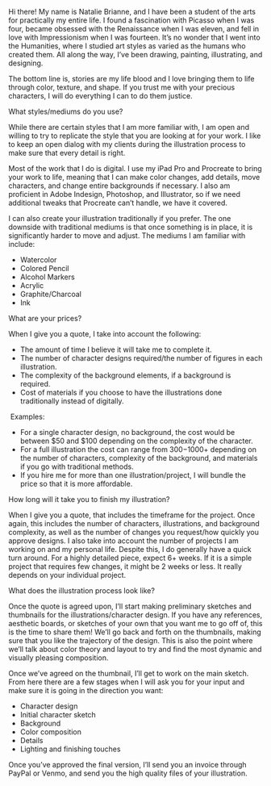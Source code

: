 Hi there! My name is Natalie Brianne, and I have been a student of the arts for practically my entire life. I found a fascination with Picasso when I was four, became obsessed with the Renaissance when I was eleven, and fell in love with Impressionism when I was fourteen. It’s no wonder that I went into the Humanities, where I studied art styles as varied as the humans who created them. All along the way, I’ve been drawing, painting, illustrating, and designing. 



The bottom line is, stories are my life blood and I love bringing them to life through color, texture, and shape. If you trust me with your precious characters, I will do everything I can to do them justice. 



What styles/mediums do you use?



While there are certain styles that I am more familiar with, I am open and willing to try to replicate the style that you are looking at for your work. I like to keep an open dialog with my clients during the illustration process to make sure that every detail is right.



Most of the work that I do is digital. I use my iPad Pro and Procreate to bring your work to life, meaning that I can make color changes, add details, move characters, and change entire backgrounds if necessary. I also am proficient in Adobe Indesign, Photoshop, and Illustrator, so if we need additional tweaks that Procreate can’t handle, we have it covered. 



I can also create your illustration traditionally if you prefer. The one downside with traditional mediums is that once something is in place, it is significantly harder to move and adjust. The mediums I am familiar with include:



* Watercolor
* Colored Pencil
* Alcohol Markers
* Acrylic
* Graphite/Charcoal
* Ink



What are your prices?



When I give you a quote, I take into account the following:



* The amount of time I believe it will take me to complete it.
* The number of character designs required/the number of figures in each illustration.
* The complexity of the background elements, if a background is required.
* Cost of materials if you choose to have the illustrations done traditionally instead of digitally.



 Examples:



* For a single character design, no background, the cost would be between $50 and $100 depending on the complexity of the character.
* For a full illustration the cost can range from $300-$1000+ depending on the number of characters, complexity of the background, and materials if you go with traditional methods. 
* If you hire me for more than one illustration/project, I will bundle the price so that it is more affordable. 



How long will it take you to finish my illustration?

When I give you a quote, that includes the timeframe for the project. Once again, this includes the number of characters, illustrations, and background complexity, as well as the number of changes you request/how quickly you approve designs. I also take into account the number of projects I am working on and my personal life. Despite this, I do generally have a quick turn around. For a highly detailed piece, expect 6+ weeks. If it is a simple project that requires few changes, it might be 2 weeks or less. It really depends on your individual project. 



What does the illustration process look like?



Once the quote is agreed upon, I’ll start making preliminary sketches and thumbnails for the illustrations/character design. If you have any references, aesthetic boards, or sketches of your own that you want me to go off of, this is the time to share them! We’ll go back and forth on the thumbnails, making sure that you like the trajectory of the design. This is also the point where we’ll talk about color theory and layout to try and find the most dynamic and visually pleasing composition.



Once we’ve agreed on the thumbnail, I’ll get to work on the main sketch. From here there are a few stages when I will ask you for your input and make sure it is going in the direction you want:

* Character design
* Initial character sketch
* Background
* Color composition
* Details
* Lighting and finishing touches



Once you’ve approved the final version, I’ll send you an invoice through PayPal or Venmo, and send you the high quality files of your illustration.